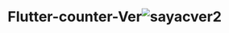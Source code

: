 # Flutter-counter-Ver![sayacver2](https://user-images.githubusercontent.com/95139899/231197897-2aa999b1-4482-47a6-9d90-2234bf9034e8.png)
